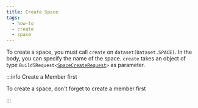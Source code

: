 ```yaml
---
title: Create Space
tags:
  - how-to
  - create
  - space
---
```


To create a space, you must call `create` on `dataset(Dataset.SPACE)`. In the body, you can specify the name of the space.
`create` takes an object of type `Build5Request<`[`SpaceCreateRequest`](../../../../reference-api/interfaces/interfaces_src_search_post.SpaceCreateRequest.md)`>` as parameter.

:::info Create a Member first

To create a space, don't forget to create a member first

:::

```tsx file=../../../../../../packages/sdk/examples/space/create.ts#L11-L26
```
